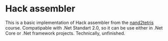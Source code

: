 # Hack assembler

This is a basic implementation of Hack assembler from the [nand2tetris](nand2tetris.org) course.
Compatipable with .Net Standart 2.0, so it can be use either in .Net Core or .Net framework projects.
Technically, unfinished.